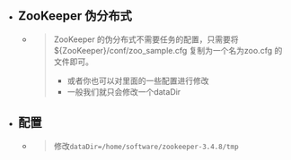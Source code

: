 


- ## ZooKeeper 伪分布式
    - > ZooKeeper 的伪分布式不需要任务的配置，只需要将 ${ZooKeeper}/conf/zoo_sample.cfg 复制为一个名为zoo.cfg 的文件即可。
        > - 或者你也可以对里面的一些配置进行修改
        > - 一般我们就只会修改一个dataDir

- ## 配置
    - > 修改`dataDir=/home/software/zookeeper-3.4.8/tmp`





















